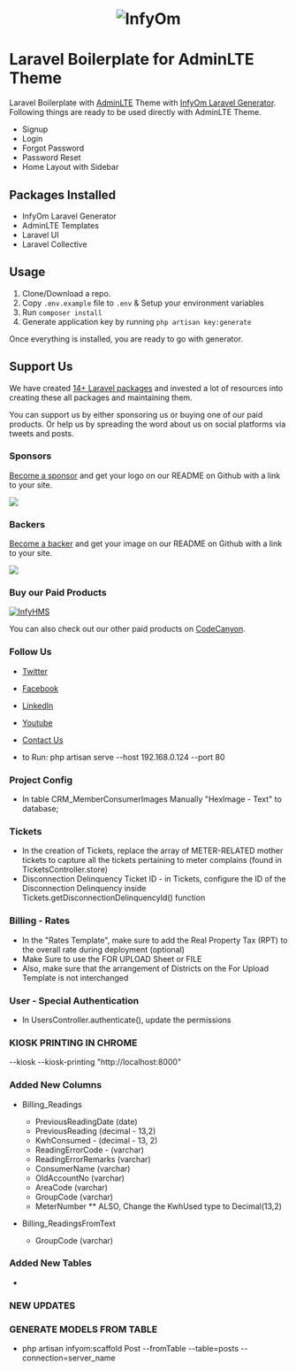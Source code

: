 <h1 align="center"><img src="https://assets.infyom.com/open-source/infyom-logo.png" alt="InfyOm"></h1>

# Laravel Boilerplate for AdminLTE Theme

Laravel Boilerplate with [AdminLTE](https://adminlte.io/) Theme with [InfyOm Laravel Generator](https://github.com/InfyOmLabs/laravel-generator).
Following things are ready to be used directly with AdminLTE Theme.

- Signup
- Login
- Forgot Password
- Password Reset
- Home Layout with Sidebar

## Packages Installed

- InfyOm Laravel Generator
- AdminLTE Templates
- Laravel UI
- Laravel Collective

## Usage

1. Clone/Download a repo.
2. Copy `.env.example` file to `.env` & Setup your environment variables
3. Run `composer install`
4. Generate application key by running `php artisan key:generate`

Once everything is installed, you are ready to go with generator.

## Support Us

We have created [14+ Laravel packages](https://github.com/InfyOmLabs) and invested a lot of resources into creating these all packages and maintaining them.

You can support us by either sponsoring us or buying one of our paid products. Or help us by spreading the word about us on social platforms via tweets and posts.

### Sponsors

[Become a sponsor](https://opencollective.com/infyomlabs#sponsor) and get your logo on our README on Github with a link to your site.

<a href="https://opencollective.com/infyomlabs#sponsor"><img src="https://opencollective.com/infyomlabs/sponsors.svg?width=890"></a>

### Backers

[Become a backer](https://opencollective.com/infyomlabs#backer) and get your image on our README on Github with a link to your site.

<a href="https://opencollective.com/infyomlabs#backer"><img src="https://opencollective.com/infyomlabs/backers.svg?width=890"></a>

### Buy our Paid Products

[![InfyHMS](https://assets.infyom.com/open-source/infyhms-banner.png)](https://1.envato.market/6by5EQ)

You can also check out our other paid products on [CodeCanyon](https://codecanyon.net/user/infyomlabs/portfolio).

### Follow Us

- [Twitter](https://twitter.com/infyom)
- [Facebook](https://www.facebook.com/infyom)
- [LinkedIn](https://in.linkedin.com/company/infyom-technologies)
- [Youtube](https://www.youtube.com/channel/UC8IvwfChD6i7Wp4yZp3tNsQ)
- [Contact Us](https://infyom.com/contact-us)

- to Run: php artisan serve --host 192.168.0.124 --port 80

### Project Config
- In table CRM_MemberConsumerImages Manually "HexImage - Text" to database;

### Tickets
- In the creation of Tickets, replace the array of METER-RELATED mother tickets to capture all the tickets pertaining to meter complains
    (found in TicketsController.store)
- Disconnection Delinquency Ticket ID - in Tickets, configure the ID of the Disconnection Delinquency inside Tickets.getDisconnectionDelinquencyId() function

### Billing - Rates
- In the "Rates Template", make sure to add the Real Property Tax (RPT) to the overall rate during deployment (optional)
- Make Sure to use the FOR UPLOAD Sheet or FILE
- Also, make sure that the arrangement of Districts on the For Upload Template is not interchanged

### User - Special Authentication
- In UsersController.authenticate(), update the permissions


### KIOSK PRINTING IN CHROME
 --kiosk --kiosk-printing "http://localhost:8000"


### Added New Columns
- Billing_Readings
    - PreviousReadingDate (date)
    - PreviousReading (decimal - 13,2)
    - KwhConsumed - (decimal - 13, 2)
    - ReadingErrorCode - (varchar)
    - ReadingErrorRemarks (varchar)
    - ConsumerName (varchar)
    - OldAccountNo (varchar)
    - AreaCode (varchar)
    - GroupCode (varchar)
    - MeterNumber
   ** ALSO, Change the KwhUsed type to Decimal(13,2)

- Billing_ReadingsFromText
    - GroupCode (varchar)

### Added New Tables
- 

### NEW UPDATES

### GENERATE MODELS FROM TABLE
- php artisan infyom:scaffold Post --fromTable --table=posts --connection=server_name